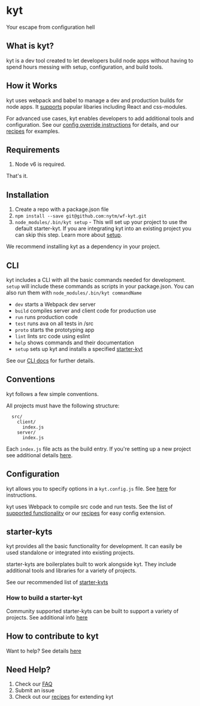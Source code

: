 # kyt
Your escape from configuration hell

## What is kyt?
kyt is a dev tool created to let developers build node apps without having to spend hours messing with setup, configuration, and build tools.


## How it Works

kyt uses webpack and babel to manage a dev and production builds for node apps. It [supports](/config/webpackConfig.md) popular libaries including React and css-modules. 

For advanced use cases, kyt enables developers to add additional tools and configuration.
See our [config override instructions](/config/kytConfig.md#modifyWebpackConfig) for details, and our [recipes](/Recipes.md) for examples.

## Requirements

1. Node v6 is required.

That's it.

## Installation

1. Create a repo with a package.json file
2. `npm install --save git@github.com:nytm/wf-kyt.git`
3. `node_modules/.bin/kyt setup` - This will set up your project to use the default starter-kyt. If you are integrating kyt into an existing project you can skip this step. Learn more about [setup](/cli). 

We recommend installing kyt as a dependency in your project.

## CLI

kyt includes a CLI with all the basic commands needed for development.
`setup` will include these commands as scripts in your package.json.
You can also run them with `node_modules/.bin/kyt commandName`

* `dev` starts a Webpack dev server
* `build` compiles server and client code for production use
* `run` runs production code
* `test` runs ava on all tests in /src
* `proto` starts the prototyping app
* `lint` lints src code using eslint
* `help` shows commands and their documentation
* `setup` sets up kyt and installs a specified [starter-kyt](/Starterkyts.md)

See our [CLI docs](/cli) for further details.

## Conventions

kyt follows a few simple conventions.

All projects must have the following structure:
```
  src/
    client/
      index.js
    server/
      index.js
```
Each `index.js` file acts as the build entry.
If you're setting up a new project see additional details [here](/conventions.md). 


## Configuration

kyt allows you to specify options in a `kyt.config.js` file.
See [here](https://github.com/nytm/wf-kyt/kytConfig.md) for instructions.

kyt uses Webpack to compile src code and run tests.
See the list of [supported functionality](/config/webpackConfig.md)
or our [recipes](/Recipes.md) for easy config extension.


## starter-kyts

kyt provides all the basic functionality for development. It can easily be used standalone or integrated into existing projects. 

starter-kyts are boilerplates built to work alongside kyt. 
They include additional tools and libraries for a variety of projects.

See our recommended list of [starter-kyts](/Starterkyts.md) 


### How to build a starter-kyt

Community supported starter-kyts can be built to support a variety of projects. 
See additional info [here](/Starterkyts.md)


## How to contribute to kyt

Want to help? See details [here](/CONTRIBUTING.md) 


## Need Help?

1. Check our [FAQ](/FAQ.md)
2. Submit an issue 
2. Check out our [recipes](/Recipes.md) for extending kyt 
